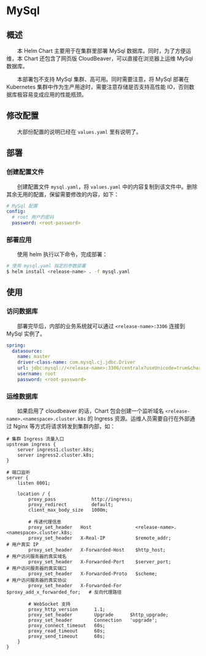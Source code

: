 # MySql
## 概述
&emsp;&emsp;本 Helm Chart 主要用于在集群里部署 MySql 数据库。同时，为了方便运维，本 Chart 还包含了网页版 CloudBeaver，可以直接在浏览器上运维 MySql 数据库。

&emsp;&emsp;本部署包不支持 MySql 集群、高可用。同时需要注意，将 MySql 部署在 Kubernetes 集群中作为生产用途时，需要注意存储是否支持高性能 IO，否则数据库极容易变成应用的性能瓶颈。

## 修改配置
&emsp;&emsp;大部份配置的说明已经在 `values.yaml` 里有说明了。

## 部署
### 创建配置文件
&emsp;&emsp;创建配置文件 `mysql.yaml`，将 `values.yaml` 中的内容复制到该文件中。删除其余无用的配置，保留需要修改的内容，如下：

```yaml
# MySql 配置
config:
  # root 用户的密码
  password: <root-password>
```

### 部署应用
&emsp;&emsp;使用 helm 执行以下命令，完成部署：

```bash
# 使用 mysql.yaml 指定的参数部署
$ helm install <release-name> . -f mysql.yaml
```

## 使用
### 访问数据库
&emsp;&emsp;部署完毕后，内部的业务系统就可以通过 `<release-name>:3306` 连接到 MySql 实例了。

```yaml
spring:
  datasource:
    name: master
    driver-class-name: com.mysql.cj.jdbc.Driver
    url: jdbc:mysql://<release-name>:3306/centralx?useUnicode=true&characterEncoding=utf8&useSSL=false&allowPublicKeyRetrieval=true
    username: root
    password: <root-password>
```

### 运维数据库
&emsp;&emsp;如果启用了 cloudbeaver 的话，Chart 包会创建一个监听域名 `<release-name>.<namespace>.cluster.k8s` 的 Ingress 资源。运维人员需要自行在外部通过 Nginx 等方式将请求转发到集群内部，如：

```nginx
# 集群 Ingress 流量入口
upstream ingress {
    server ingress1.cluster.k8s;
    server ingress2.cluster.k8s;
}

# 端口监听
server {
    listen 8001;

    location / {
        proxy_pass             http://ingress;
        proxy_redirect         default;
        client_max_body_size   1000m;

        # 传递代理信息
        proxy_set_header   Host                <release-name>.<namespace>.cluster.k8s;
        proxy_set_header   X-Real-IP           $remote_addr;                 # 用户真实 IP
        proxy_set_header   X-Forwarded-Host    $http_host;                   # 用户访问服务器的真实域名
        proxy_set_header   X-Forwarded-Port    $server_port;                 # 用户访问服务器的真实端口
        proxy_set_header   X-Forwarded-Proto   $scheme;                      # 用户访问服务器的真实协议
        proxy_set_header   X-Forwarded-For     $proxy_add_x_forwarded_for;   # 反向代理路径

        # WebSocket 支持
        proxy_http_version      1.1;
        proxy_set_header        Upgrade      $http_upgrade;
        proxy_set_header        Connection   'upgrade';
        proxy_connect_timeout   60s;
        proxy_read_timeout      60s;
        proxy_send_timeout      60s;
    }
}
```